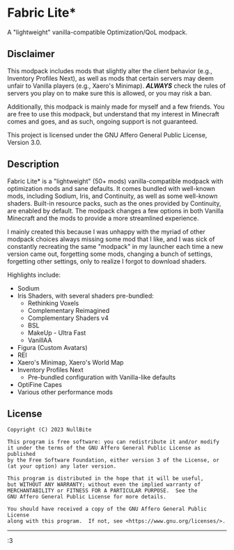 # Fabric Lite*

A "lightweight" vanilla-compatible Optimization/QoL modpack.

## Disclaimer

This modpack includes mods that slightly alter the client behavior (e.g., Inventory Profiles Next), as well as mods that certain servers may deem unfair to Vanilla players (e.g., Xaero's Minimap). ***ALWAYS*** check the rules of servers you play on to make sure this is allowed, or you may risk a ban.

Additionally, this modpack is mainly made for myself and a few friends. You are free to use this modpack, but understand that my interest in Minecraft comes and goes, and as such, ongoing support is not guaranteed.
  
This project is licensed under the GNU Affero General Public License, Version 3.0.

## Description

Fabric Lite* is a "lightweight" (50+ mods) vanilla-compatible modpack with optimization mods and sane defaults. It comes bundled with well-known mods, including Sodium, Iris, and Continuity, as well as some well-known shaders. Built-in resource packs, such as the ones provided by Continuity, are enabled by default. The modpack changes a few options in both Vanilla Minecraft and the mods to provide a more streamlined experience.

I mainly created this because I was unhappy with the myriad of other modpack choices always missing some mod that I like, and I was sick of constantly recreating the same "modpack" in my launcher each time a new version came out, forgetting some mods, changing a bunch of settings, forgetting other settings, only to realize I forgot to download shaders.

Highlights include:
- Sodium
- Iris Shaders, with several shaders pre-bundled:
    - Rethinking Voxels
    - Complementary Reimagined
    - Complementary Shaders v4
    - BSL
    - MakeUp - Ultra Fast
    - VanillAA
- Figura (Custom Avatars)
- REI
- Xaero's Minimap, Xaero's World Map
- Inventory Profiles Next
    - Pre-bundled configuration with Vanilla-like defaults
- OptiFine Capes
- Various other performance mods

## License

    Copyright (C) 2023 NullBite
    
    This program is free software: you can redistribute it and/or modify
    it under the terms of the GNU Affero General Public License as published
    by the Free Software Foundation, either version 3 of the License, or
    (at your option) any later version.
    
    This program is distributed in the hope that it will be useful,
    but WITHOUT ANY WARRANTY; without even the implied warranty of
    MERCHANTABILITY or FITNESS FOR A PARTICULAR PURPOSE.  See the
    GNU Affero General Public License for more details.
    
    You should have received a copy of the GNU Affero General Public License
    along with this program.  If not, see <https://www.gnu.org/licenses/>.

---
:3
